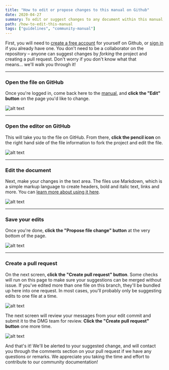 ```yaml
---
title: "How to edit or propose changes to this manual on Github"
date: 2020-04-27
summary: To edit or suggest changes to any document within this manual, follow these steps.
path: /how-to-edit-this-manual
tags: ["guidelines", "community-manual"]
---
```


First, you will need to [create a free account](https://github.com/join/) for yourself on Github, or [sign in](https://github.com/login) if you already have one. You don't need to be a collaborator on the repository – anyone can suggest changes by _forking_ the project and creating a pull request. Don't worry if you don't know what that means… we'll walk you through it!

---

### Open the file on GitHub

Once you're logged in, come back here to the [manual](https://manual.dmg.to), and **click the "Edit" button** on the page you'd like to change.

![alt text](/images/how-to_5.png "Logo Title Text 1")

---

### Open the editor on GitHub

This will take you to the file on GitHub. From there, **click the pencil icon** on the right hand side of the file information to fork the project and edit the file.

![alt text](/images/how-to_4.png "Logo Title Text 1")

---

### Edit the document

Next, make your changes in the text area. The files use Markdown, which is a simple markup language to create headers, bold and italic text, links and more. You can [learn more about using it here](https://daringfireball.net/projects/markdown/syntax).

![alt text](/images/editing.gif "Logo Title Text 1")

---

### Save your edits

Once you're done, **click the "Propose file change" button** at the very bottom of the page.

![alt text](/images/how-to_3.png "Logo Title Text 1")

---

### Create a pull request

On the next screen, **click the "Create pull request" button**. Some checks will run on this page to make sure your suggestions can be merged without issue. If you've edited more than one file on this branch, they'll be bundled up here into one request. In most cases, you'll probably only be suggesting edits to one file at a time.

![alt text](/images/how-to_2.png "Logo Title Text 1")

The next screen will review your messages from your edit commit and submit it to the DMG team for review. **Click the "Create pull request" button** one more time.

![alt text](/images/how-to_1.png "Logo Title Text 1")

And that's it! We'll be alerted to your suggested change, and will contact you through the comments section on your pull request if we have any questions or remarks. We appreciate you taking the time and effort to contribute to our community documentation!
